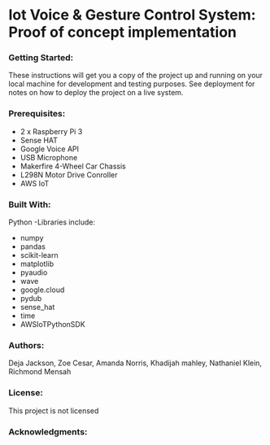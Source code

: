# Iot Voice & Gesture Control System: Proof of concept implementation

### Getting Started:
These instructions will get you a copy of the project up and running on your local machine for development and testing purposes. See deployment for notes on how to deploy the project on a live system.


### Prerequisites:
* 2 x Raspberry Pi 3 
* Sense HAT
* Google Voice API
* USB Microphone
* Makerfire 4-Wheel Car Chassis
* L298N Motor Drive Conroller
* AWS IoT


### Built With:
Python
-Libraries include:
* numpy
* pandas
* scikit-learn
* matplotlib
* pyaudio
* wave
* google.cloud
* pydub
* sense_hat
* time
* AWSIoTPythonSDK


### Authors:
Deja Jackson,
Zoe Cesar,
Amanda Norris,
Khadijah mahley,
Nathaniel Klein,
Richmond Mensah


### License:
This project is not licensed

### Acknowledgments:


